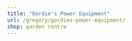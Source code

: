 ```yaml
---
title: "Gordie's Power Equipment"
url: /gregory/gordies-power-equipment/
shop: garden centre
---
```


